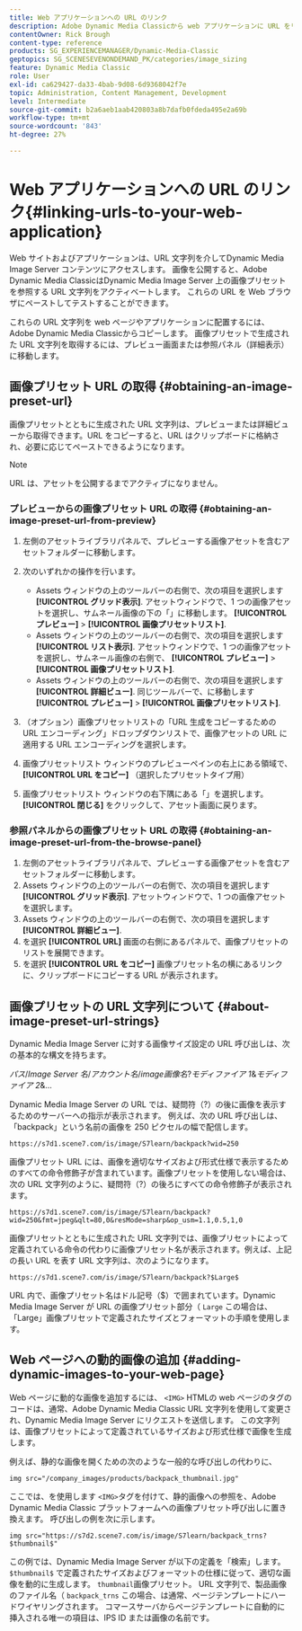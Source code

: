 ```yaml
---
title: Web アプリケーションへの URL のリンク
description: Adobe Dynamic Media Classicから web アプリケーションに URL をリンクする方法について説明します。
contentOwner: Rick Brough
content-type: reference
products: SG_EXPERIENCEMANAGER/Dynamic-Media-Classic
geptopics: SG_SCENESEVENONDEMAND_PK/categories/image_sizing
feature: Dynamic Media Classic
role: User
exl-id: ca629427-da33-4bab-9d08-6d9368042f7e
topic: Administration, Content Management, Development
level: Intermediate
source-git-commit: b2a6aeb1aab420803a8b7dafb0fdeda495e2a69b
workflow-type: tm+mt
source-wordcount: '843'
ht-degree: 27%

---
```


# Web アプリケーションへの URL のリンク{#linking-urls-to-your-web-application}

Web サイトおよびアプリケーションは、URL 文字列を介してDynamic Media Image Server コンテンツにアクセスします。 画像を公開すると、Adobe Dynamic Media ClassicはDynamic Media Image Server 上の画像プリセットを参照する URL 文字列をアクティベートします。 これらの URL を Web ブラウザにペーストしてテストすることができます。

これらの URL 文字列を web ページやアプリケーションに配置するには、Adobe Dynamic Media Classicからコピーします。 画像プリセットで生成された URL 文字列を取得するには、プレビュー画面または参照パネル（詳細表示）に移動します。

## 画像プリセット URL の取得 {#obtaining-an-image-preset-url}

画像プリセットとともに生成された URL 文字列は、プレビューまたは詳細ビューから取得できます。URL をコピーすると、URL はクリップボードに格納され、必要に応じてペーストできるようになります。

>[!NOTE]
>
>URL は、アセットを公開するまでアクティブになりません。

### プレビューからの画像プリセット URL の取得 {#obtaining-an-image-preset-url-from-preview}

1. 左側のアセットライブラリパネルで、プレビューする画像アセットを含むアセットフォルダーに移動します。
1. 次のいずれかの操作を行います。

   * Assets ウィンドウの上のツールバーの右側で、次の項目を選択します **[!UICONTROL グリッド表示]**. アセットウィンドウで、1 つの画像アセットを選択し、サムネール画像の下の「」に移動します。 **[!UICONTROL プレビュー]** > **[!UICONTROL 画像プリセットリスト]**.
   * Assets ウィンドウの上のツールバーの右側で、次の項目を選択します **[!UICONTROL リスト表示]**. アセットウィンドウで、1 つの画像アセットを選択し、サムネール画像の右側で、 **[!UICONTROL プレビュー]** > **[!UICONTROL 画像プリセットリスト]**.
   * Assets ウィンドウの上のツールバーの右側で、次の項目を選択します **[!UICONTROL 詳細ビュー]**. 同じツールバーで、に移動します **[!UICONTROL プレビュー]** > **[!UICONTROL 画像プリセットリスト]**.

1. （オプション）画像プリセットリストの「URL 生成をコピーするための URL エンコーディング」ドロップダウンリストで、画像アセットの URL に適用する URL エンコーディングを選択します。
1. 画像プリセットリスト ウィンドウのプレビューペインの右上にある領域で、 **[!UICONTROL URL をコピー]** （選択したプリセットタイプ用）
1. 画像プリセットリスト ウィンドウの右下隅にある「」を選択します。 **[!UICONTROL 閉じる]** をクリックして、アセット画面に戻ります。

### 参照パネルからの画像プリセット URL の取得 {#obtaining-an-image-preset-url-from-the-browse-panel}

1. 左側のアセットライブラリパネルで、プレビューする画像アセットを含むアセットフォルダーに移動します。
1. Assets ウィンドウの上のツールバーの右側で、次の項目を選択します **[!UICONTROL グリッド表示]**. アセットウィンドウで、1 つの画像アセットを選択します。
1. Assets ウィンドウの上のツールバーの右側で、次の項目を選択します **[!UICONTROL 詳細ビュー]**.
1. を選択 **[!UICONTROL URL]** 画面の右側にあるパネルで、画像プリセットのリストを展開できます。
1. を選択 **[!UICONTROL URL をコピー]** 画像プリセット名の横にあるリンクに、クリップボードにコピーする URL が表示されます。

## 画像プリセットの URL 文字列について {#about-image-preset-url-strings}

Dynamic Media Image Server に対する画像サイズ設定の URL 呼び出しは、次の基本的な構文を持ちます。

*パス*/*Image Server 名*/*アカウント名*/*image画像名*?*モディファイア 1*&amp;*モディファイア 2*&amp;...

Dynamic Media Image Server の URL では、疑問符（?）の後に画像を表示するためのサーバーへの指示が表示されます。 例えば、次の URL 呼び出しは、「backpack」という名前の画像を 250 ピクセルの幅で配信します。

```as3
https://s7d1.scene7.com/is/image/S7learn/backpack?wid=250
```

画像プリセット URL には、画像を適切なサイズおよび形式仕様で表示するためのすべての命令修飾子が含まれています。画像プリセットを使用しない場合は、次の URL 文字列のように、疑問符（?）の後ろにすべての命令修飾子が表示されます。

```as3
https://s7d1.scene7.com/is/image/S7learn/backpack?wid=250&fmt=jpeg&qlt=80,0&resMode=sharp&op_usm=1.1,0.5,1,0
```

画像プリセットとともに生成された URL 文字列では、画像プリセットによって定義されている命令の代わりに画像プリセット名が表示されます。例えば、上記の長い URL を表す URL 文字列は、次のようになります。

```as3
https://s7d1.scene7.com/is/image/S7learn/backpack?$Large$
```

URL 内で、画像プリセット名はドル記号（$）で囲まれています。Dynamic Media Image Server が URL の画像プリセット部分（ `Large` この場合は、「Large」画像プリセットで定義されたサイズとフォーマットの手順を使用します。

## Web ページへの動的画像の追加 {#adding-dynamic-images-to-your-web-page}

Web ページに動的な画像を追加するには、 `<IMG>` HTMLの web ページのタグのコードは、通常、Adobe Dynamic Media Classic URL 文字列を使用して変更され、Dynamic Media Image Server にリクエストを送信します。 この文字列は、画像プリセットによって定義されているサイズおよび形式仕様で画像を生成します。

例えば、静的な画像を開くための次のような一般的な呼び出しの代わりに、

```as3
img src="/company_images/products/backpack_thumbnail.jpg"
```

ここでは、を使用します `<IMG>`タグを付けて、静的画像への参照を、Adobe Dynamic Media Classic プラットフォームへの画像プリセット呼び出しに置き換えます。 呼び出しの例を次に示します。

```as3
img src="https://s7d2.scene7.com/is/image/S7learn/backpack_trns?$thumbnail$"
```

この例では、Dynamic Media Image Server が以下の定義を「検索」します。 `$thumbnail$` で定義されたサイズおよびフォーマットの仕様に従って、適切な画像を動的に生成します。 `thumbnail`画像プリセット。 URL 文字列で、製品画像のファイル名（ `backpack_trns` この場合、は通常、ページテンプレートにハードワイヤリングされます。 コマースサーバからページテンプレートに自動的に挿入される唯一の項目は、IPS ID または画像の名前です。
